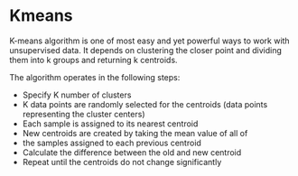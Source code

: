 # Kmeans
K-means algorithm is one of most easy and yet powerful ways to work with unsupervised data. It depends on clustering the closer point and dividing them into k groups and returning k centroids.

The algorithm operates in the following steps:

* Specify K number of clusters
* K data points are randomly selected for the centroids (data points representing the cluster centers)
* Each sample is assigned to its nearest centroid
* New centroids are created by taking the mean value of all of
* the samples assigned to each previous centroid
* Calculate the difference between the old and new centroid
* Repeat until the centroids do not change significantly
